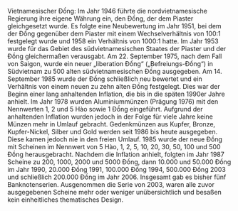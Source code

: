 Vietnamesischer Đồng: Im Jahr 1946 führte die nordvietnamesische Regierung ihre eigene Währung ein, den Đồng, der dem Piaster gleichgesetzt wurde. Es folgte eine Neubewertung im Jahr 1951, bei dem der Đồng gegenüber dem Piaster mit einem Wechselverhältnis von 100:1 festgelegt wurde und 1958 ein Verhältnis von 1000:1 hatte. Im Jahr 1953 wurde für das Gebiet des südvietnamesischen Staates der Piaster und der Đồng gleichermaßen verausgabt. Am 22. September 1975, nach dem Fall von Saigon, wurde ein neuer „liberation Đồng“ („Befreiungs-Đồng“) in Südvietnam zu 500 alten südvietnamesischen Đồng ausgegeben. Am 14. September 1985 wurde der Đồng schließlich neu bewertet und ein Verhältnis von einem neuen zu zehn alten Đồng festgelegt. Dies war der Beginn einer lang anhaltenden Inflation, die bis in die späten 1990er Jahre anhielt. Im Jahr 1978 wurden Aluminiummünzen (Prägung 1976) mit den Nennwerten 1, 2 und 5 Hào sowie 1 Đồng eingeführt. Aufgrund der anhaltenden Inflation wurden jedoch in der Folge für viele Jahre keine Münzen mehr in Umlauf gebracht. Gedenkmünzen aus Kupfer, Bronze, Kupfer-Nickel, Silber und Gold werden seit 1986 bis heute ausgegeben. Diese kamen jedoch nie in den freien Umlauf. 1985 wurde der neue Đồng mit Scheinen im Nennwert von 5 Hào, 1, 2, 5, 10, 20, 30, 50, 100 und 500 Đồng herausgebracht. Nachdem die Inflation anhielt, folgten im Jahr 1987 Scheine zu 200, 1000, 2000 und 5000 Đồng, dann 10.000 und 50.000 Đồng im Jahr 1990, 20.000 Đồng 1991, 100.000 Đồng 1994, 500.000 Đồng 2003 und schließlich 200.000 Đồng im Jahr 2006. Insgesamt gab es bisher fünf Banknotenserien. Ausgenommen die Serie von 2003, waren alle zuvor ausgegebenen Scheine mehr oder weniger unübersichtlich und besaßen kein einheitliches thematisches Design.

